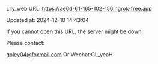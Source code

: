 Lily_web URL: https://ae6d-61-165-102-156.ngrok-free.app

Updated at: 2024-12-10 14:43:04

If you cannot open this URL, the server might be down.

Please contact: 

goley04@foxmail.com Or Wechat:GL_yeaH